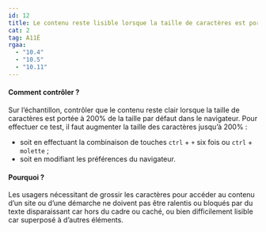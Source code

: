 ```yaml
---
id: 12
title: Le contenu reste lisible lorsque la taille de caractères est portée à 200% de la taille par défaut dans le navigateur 
cat: 2
tag: A11É
rgaa:
  - "10.4"
  - "10.5"
  - "10.11"
---
```


#### Comment contrôler ?

Sur l’échantillon, contrôler que le contenu reste clair lorsque la taille de caractères est portée à 200% de la taille par défaut dans le navigateur. Pour effectuer ce test, il faut augmenter la taille des caractères jusqu’à 200% :
* soit en effectuant la combinaison de touches `ctrl` + `+` six fois ou `ctrl` + `molette` ;
* soit en modifiant les préférences du navigateur.

#### Pourquoi ?

Les usagers nécessitant de grossir les caractères pour accéder au contenu d’un site ou d’une démarche ne doivent pas être ralentis ou bloqués par du texte disparaissant car hors du cadre ou caché, ou bien difficilement lisible car superposé à d’autres éléments.